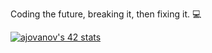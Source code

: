 Coding the future, breaking it, then fixing it. 💻

[![ajovanov's 42 stats](https://badge.mediaplus.ma/levi/ajovanov?1337Badge=off&42Network=off&UM6P=off)](https://github.com/oakoudad/badge42)

<!--
**andrijajovanovic98/andrijajovanovic98** is a ✨ _special_ ✨ repository because its `README.md` (this file) appears on your GitHub profile.

Here are some ideas to get you started:

- 🔭 I’m currently working on ...
- 🌱 I’m currently learning ...
- 👯 I’m looking to collaborate on ...
- 🤔 I’m looking for help with ...
- 💬 Ask me about ...
- 📫 How to reach me: ...
- 😄 Pronouns: ...
- ⚡ Fun fact: ...
-->
